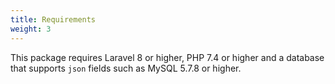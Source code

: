 ```yaml
---
title: Requirements
weight: 3
---
```


This package requires Laravel 8 or higher, PHP 7.4 or higher and a database that supports `json` fields such as MySQL 5.7.8 or higher.
